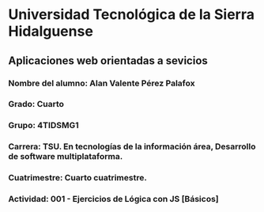 # Universidad Tecnológica de la Sierra Hidalguense
## Aplicaciones web orientadas a sevicios
### Nombre del alumno: Alan Valente Pérez Palafox
### Grado: Cuarto
### Grupo: 4TIDSMG1
### Carrera: TSU. En tecnologías de la información área, Desarrollo de software multiplataforma.
### Cuatrimestre: Cuarto cuatrimestre.
### Actividad: 001 - Ejercicios de Lógica con JS [Básicos]
